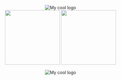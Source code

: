 <div align="center">
   <img src="https://user-images.githubusercontent.com/66562175/180655848-578f6c83-743e-4214-a93f-b9609b354ced.png" alt="My cool logo"/>
</div>
<div align="center">
   <img width="180" src="https://user-images.githubusercontent.com/66562175/180655937-f3217e1a-7af5-48b8-bb21-ead9ea91322f.png" />
   <img width="180" src="https://user-images.githubusercontent.com/66562175/180655944-72e36b88-85b1-40f4-bcf9-978b8f49c193.png" />
</div>
<div align="center">
   <p>
   <p>
</div>
<div align="center">
   <img src="https://user-images.githubusercontent.com/66562175/180656073-7a627b93-554c-4047-91a3-745fe95a8caa.jpg" alt="My cool logo"/>
</div>
